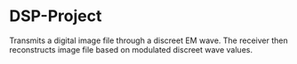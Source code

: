 # DSP-Project
Transmits a digital image file through a discreet EM wave. The receiver then reconstructs image file based on modulated discreet wave values.
